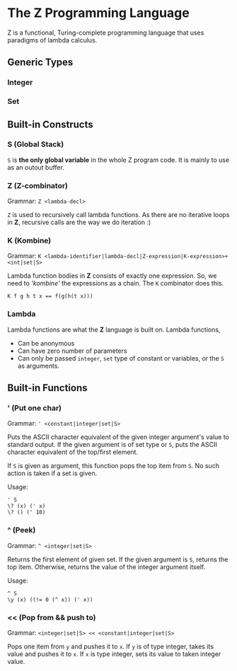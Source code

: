 # The Z Programming Language

Z is a functional, Turing-complete programming language that uses paradigms of lambda calculus.

## Generic Types

### Integer

### Set

## Built-in Constructs

### S (Global Stack)

`S` is **the only global variable** in the whole Z program code. It is mainly to use as an outout buffer.

### Z (Z-combinator)

Grammar: `Z <lambda-decl>`

`Z` is used to recursively call lambda functions. As there are no iterative loops in **Z**, recursive calls are the way we do iteration :)

### K (Kombine)

Grammar: `K <lambda-identifier|lambda-decl|Z-expression|K-expression>+ <int|set|S>`

Lambda function bodies in **Z** consists of exactly one expression. So, we need to *'kombine'* the expressions as a chain. The `K` combinator does this.

```
K f g h t x == f(g(h(t x)))
```

### Lambda

Lambda functions are what the **Z** language is built on. Lambda functions,

* Can be anonymous
* Can have zero number of parameters
* Can only be passed `integer`, `set` type of constant or variables, or the `S` as arguments.

## Built-in Functions

### ' (Put one char)

Grammar: `' <constant|integer|set|S>`

Puts the ASCII character equivalent of the given integer argument's value to standard output. If the given argument is of set type or `S`, puts the ASCII character equivalent of the top/first element.

If `S` is given as argument, this function pops the top item from `S`. No such action is taken if a set is given.

Usage:
```
' S
\? (x) (' x)
\? () (' 10)
```

### ^ (Peek)

Grammar: `^ <integer|set|S>`

Returns the first element of given set. If the given argument is `S`, returns the top item. Otherwise, returns the value of the integer argument itself.

Usage:
```
^ S
\y (x) ((!= 0 (^ x)) (' x))
```

### << (Pop from && push to)

Grammar: `<integer|set|S> << <constant|integer|set|S>`

Pops one item from `y` and pushes it to `x`. If `y` is of type integer, takes its value and pushes it to `x`. If `x` is type integer, sets its value to taken integer value.